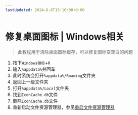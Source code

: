 ```yaml
---
lastUpdated: 2024-8-6T15:16:00+8:00
---
```


# 修复桌面图标 | Windows相关

> 此教程用于清除桌面图标缓存，可以修复图标变空白的问题

1. 按下```Windows徽标```+```R```
2. 输入```%appdata%```并回车
3. 此时系统会打开```%appdata%/Roaming```文件夹
4. 返回上一级文件夹
5. 打开```%appdata%/Local```文件夹
6. 找到```IconCache.db```文件
7. 删除```IconCache.db```文件
8. 重新启动文件资源管理器，参见[重启文件资源管理器](/Windows/RestartFileExplorer)
